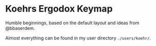 # Koehrs Ergodox Keymap

Humble beginnings, based on the default layout and ideas from @bbaserdem.

Almost everything can be found in my user directory `./users/koehr/`.

